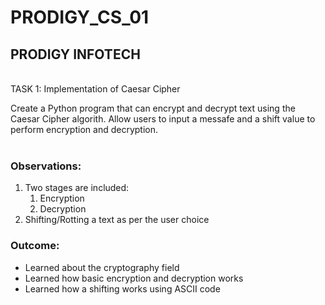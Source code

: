 # PRODIGY_CS_01
<h2>PRODIGY INFOTECH</h2><br />
TASK 1: Implementation of Caesar Cipher<br />

Create a Python program that can encrypt and decrypt text using the Caesar Cipher algorith. Allow users to input a messafe and a shift value to perform encryption and decryption.<br><br>
<h3>Observations:</h3>
<ol>
  <li>Two stages are included:
      <ol>
        <li>Encryption</li>
        <li>Decryption</li>
      </ol>
  </li>
  <li>Shifting/Rotting a text as per the user choice</li>
</ol>
<h3>Outcome:</h3>
<ul>
  <li>Learned about the cryptography field</li>
  <li>Learned how basic encryption and decryption works</li>
  <li>Learned how a shifting works using ASCII code</li>
</ul>
